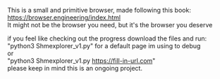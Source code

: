This is a small and primitive browser, made following this book: https://browser.engineering/index.html  
It might not be the browser you need, but it's the browser you deserve  

if you feel like checking out the progress download the files and run:  
"python3 Shmexplorer_v1.py" for a default page im using to debug  
or  
"python3 Shmexplorer_v1.py https://fill-in-url.com"  
please keep in mind this is an ongoing project.

